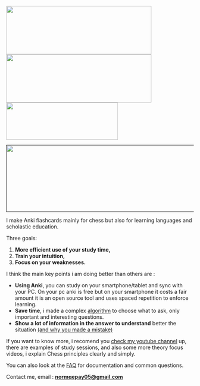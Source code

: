 [<img align="center" width="390" height="130" src="https://i.imgur.com/HlpOH0C.jpg">](https://payhip.com/b/ZxG1E)
[<img align="center" width="390" height="130" src="https://i.imgur.com/sSsFPeH.jpg">](https://www.youtube.com/channel/UC8v7NiZJeArSb03ukf86bKA) [<img align="center" width="300" height="100" src="https://i.imgur.com/5w9Ynsj.png">](https://www.twitch.tv/blunderhunter)

[<img src="https://i.imgur.com/khmrS9G.jpg" width="700" height="180">]()


I make Anki flashcards mainly for chess but also for learning languages and scholastic education.  

Three goals: 

1. **More efficient use of your study time,**
2. **Train your intuition,**
3. **Focus on your weaknesses.**

I think the main key points i am doing better than others are : 

- **Using Anki**, you can study on your smartphone/tablet and sync with your PC. On your pc anki is free but on your smartphone it costs a fair amount it is an open source tool and uses spaced repetition to enforce learning.
- **Save time**, i made a complex [algorithm](https://blunderhunter.com/FAQ.html#How-did-you-choose-interesting-and-important-questions) to choose what to ask, only important and interesting questions. 
- **Show a lot of information in the answer to understand** better the situation [(and why you made a mistake)](https://blunderhunter.com/FAQ.html#What-am-i-seeing-caption)



If you want to know more, i recomend you [check my youtube channel](https://www.youtube.com/channel/UCtbOM_nch2e7v9VShyQDNDA) up, there are examples of study sessions, and also some more theory focus videos, i explain Chess principles clearly and simply.  

You can also look at the [FAQ](https://blunderhunter.com/FAQ.html) for documentation and common questions.

Contact me, email : **normqepay05@gmail.com**

